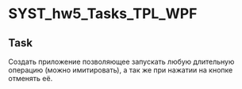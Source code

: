 # SYST_hw5_Tasks_TPL_WPF

## Task

Создать приложение позволяющее запускать любую длительную операцию (можно имитировать), а так же при нажатии на кнопке отменять её.

